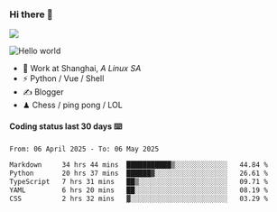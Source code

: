 ### Hi there 👋
![](https://komarev.com/ghpvc/?username=Xuhandsome)


<img src="https://github-readme-stats.vercel.app/api?username=XuHandsome&show_icons=true&theme=merko" alt="Hello world">

<br/>

- 🍻  Work at Shanghai, _A Linux SA_
- ⚡  Python / Vue / Shell
- ✍️  Blogger
- ♟  Chess / ping pong / LOL

#### Coding status last 30 days ⌨️

<!--START_SECTION:waka-->

```txt
From: 06 April 2025 - To: 06 May 2025

Markdown     34 hrs 44 mins  ███████████▒░░░░░░░░░░░░░   44.84 %
Python       20 hrs 37 mins  ██████▓░░░░░░░░░░░░░░░░░░   26.61 %
TypeScript   7 hrs 31 mins   ██▒░░░░░░░░░░░░░░░░░░░░░░   09.71 %
YAML         6 hrs 20 mins   ██░░░░░░░░░░░░░░░░░░░░░░░   08.19 %
CSS          2 hrs 32 mins   ▓░░░░░░░░░░░░░░░░░░░░░░░░   03.29 %
```

<!--END_SECTION:waka-->
